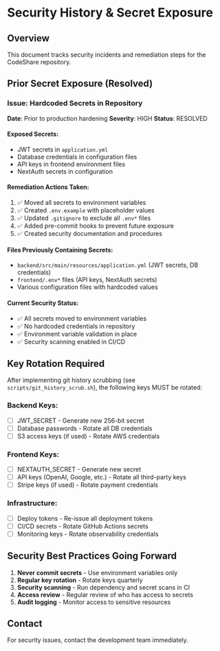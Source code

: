 # Security History & Secret Exposure

## Overview
This document tracks security incidents and remediation steps for the CodeShare repository.

## Prior Secret Exposure (Resolved)

### Issue: Hardcoded Secrets in Repository
**Date**: Prior to production hardening
**Severity**: HIGH
**Status**: RESOLVED

#### Exposed Secrets:
- JWT secrets in `application.yml`
- Database credentials in configuration files
- API keys in frontend environment files
- NextAuth secrets in configuration

#### Remediation Actions Taken:
1. ✅ Moved all secrets to environment variables
2. ✅ Created `.env.example` with placeholder values
3. ✅ Updated `.gitignore` to exclude all `.env*` files
4. ✅ Added pre-commit hooks to prevent future exposure
5. ✅ Created security documentation and procedures

#### Files Previously Containing Secrets:
- `backend/src/main/resources/application.yml` (JWT secrets, DB credentials)
- `frontend/.env*` files (API keys, NextAuth secrets)
- Various configuration files with hardcoded values

#### Current Security Status:
- ✅ All secrets moved to environment variables
- ✅ No hardcoded credentials in repository
- ✅ Environment variable validation in place
- ✅ Security scanning enabled in CI/CD

## Key Rotation Required

After implementing git history scrubbing (see `scripts/git_history_scrub.sh`), the following keys MUST be rotated:

### Backend Keys:
- [ ] JWT_SECRET - Generate new 256-bit secret
- [ ] Database passwords - Rotate all DB credentials
- [ ] S3 access keys (if used) - Rotate AWS credentials

### Frontend Keys:
- [ ] NEXTAUTH_SECRET - Generate new secret
- [ ] API keys (OpenAI, Google, etc.) - Rotate all third-party keys
- [ ] Stripe keys (if used) - Rotate payment credentials

### Infrastructure:
- [ ] Deploy tokens - Re-issue all deployment tokens
- [ ] CI/CD secrets - Rotate GitHub Actions secrets
- [ ] Monitoring keys - Rotate observability credentials

## Security Best Practices Going Forward

1. **Never commit secrets** - Use environment variables only
2. **Regular key rotation** - Rotate keys quarterly
3. **Security scanning** - Run dependency and secret scans in CI
4. **Access review** - Regular review of who has access to secrets
5. **Audit logging** - Monitor access to sensitive resources

## Contact
For security issues, contact the development team immediately.
